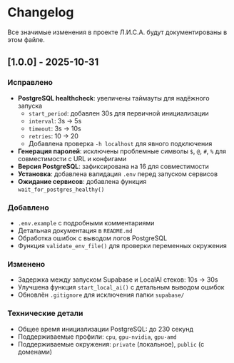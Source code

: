 # Changelog

Все значимые изменения в проекте Л.И.С.А. будут документированы в этом файле.

## [1.0.0] - 2025-10-31

### Исправлено
- **PostgreSQL healthcheck**: увеличены таймауты для надёжного запуска
  - `start_period`: добавлен 30s для первичной инициализации
  - `interval`: 3s → 5s
  - `timeout`: 3s → 10s
  - `retries`: 10 → 20
  - Добавлена проверка `-h localhost` для явного подключения
- **Генерация паролей**: исключены проблемные символы `$`, `@`, `#`, `%` для совместимости с URL и конфигами
- **Версия PostgreSQL**: зафиксирована на 16 для совместимости
- **Установка**: добавлена валидация `.env` перед запуском сервисов
- **Ожидание сервисов**: добавлена функция `wait_for_postgres_healthy()`

### Добавлено
- `.env.example` с подробными комментариями
- Детальная документация в `README.md`
- Обработка ошибок с выводом логов PostgreSQL
- Функция `validate_env_file()` для проверки переменных окружения

### Изменено
- Задержка между запуском Supabase и LocalAI стеков: 10s → 30s
- Улучшена функция `start_local_ai()` с детальным выводом ошибок
- Обновлён `.gitignore` для исключения папки `supabase/`

### Технические детали
- Общее время инициализации PostgreSQL: до 230 секунд
- Поддерживаемые профили: `cpu`, `gpu-nvidia`, `gpu-amd`
- Поддерживаемые окружения: `private` (локальное), `public` (с доменами)
